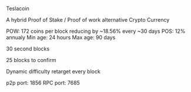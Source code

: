Teslacoin 

A hybrid Proof of Stake / Proof of work alternative Crypto Currency

POW: 172 coins per block reducing by ~18.56% every ~30 days
POS: 12% annualy
     Min age: 24 hours
     Max age: 90 days

30 second blocks

25 blocks to confirm

Dynamic difficulty retarget every block

p2p port: 1856
RPC port: 7685


